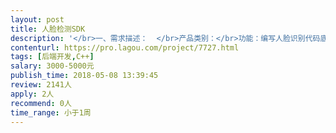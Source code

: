 ```yaml
---                
layout: post       
title: 人脸检测SDK           
description: '</br>一、需求描述：  </br>产品类别：</br>功能：编写人脸识别代码底层库 </br>技术：使用C++语言进行开发</br></br>二、人才要求：  </br>日薪制，2-3年C++开发经验，技术要求熟练c++，熟练SDK开发，熟练代码封装</br></br>三、其他要求： </br>日薪制，驻场开发，时间大约5-7天</br>'     
contenturl: https://pro.lagou.com/project/7727.html      
tags: [后端开发,C++]            
salary: 3000-5000元          
publish_time: 2018-05-08 13:39:45         
review: 2141人                   
apply: 2人                   
recommend: 0人                   
time_range: 小于1周              
---                 
```

